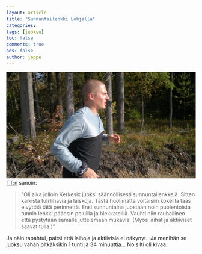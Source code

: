 ```yaml
---
layout: article
title: "Sunnuntailenkki Lohjalla"
categories:
tags: [juoksu]
toc: false
comments: true
ads: false
author: jappe
---
```


![](/images/sunnuntailenkki-lohjalla/02102011092.jpg)
[TT:n](http://teelahti.fi) sanoin:

> "Oli aika jolloin Kerkesix juoksi säännöllisesti
sunnuntailenkkejä. Sitten kaikista tuli lihavia ja laiskoja. Tästä
huolimatta voitaisiin kokeilla taas elvyttää tätä perinnettä. Ensi
sunnuntaina juostaan noin puolentoista tunnin lenkki pääosin poluilla ja
hiekkateillä. Vauhti niin rauhallinen että pystytään samalla juttelemaan
mukavia. (Myös laihat ja aktiiviset saavat tulla.)"

Ja näin tapahtui, paitsi että laihoja ja aktiivisia ei näkynyt.  Ja
menihän se juoksu vähän pitkäksikin 1 tunti ja 34 minuuttia... No silti
oli kivaa.
